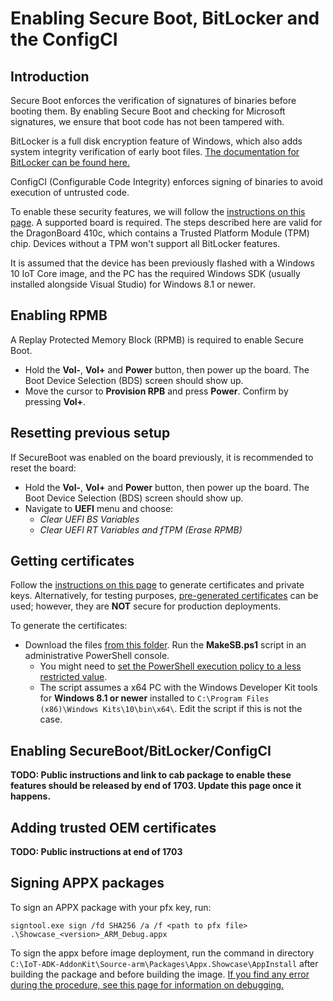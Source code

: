 ---
---
# Enabling Secure Boot, BitLocker and the ConfigCI

## Introduction
Secure Boot enforces the verification of signatures of binaries before booting them. By enabling Secure Boot and checking for Microsoft signatures, we ensure that boot code has not been tampered with.

BitLocker is a full disk encryption feature of Windows, which also adds system integrity verification of early boot files. [The documentation for BitLocker can be found here.](https://technet.microsoft.com/en-us/library/cc732774(v=ws.11).aspx)

ConfigCI (Configurable Code Integrity) enforces signing of binaries to avoid execution of untrusted code.

To enable these security features, we will follow the [instructions on this page](https://developer.microsoft.com/en-us/windows/iot/docs/SecureBootAndBitLocker). A supported board is required. The steps described here are valid for the DragonBoard 410c, which contains a Trusted Platform Module (TPM) chip. Devices without a TPM won't support all BitLocker features.

It is assumed that the device has been previously flashed with a Windows 10 IoT Core image, and the PC has the required Windows SDK (usually installed alongside Visual Studio) for Windows 8.1 or newer.

## Enabling RPMB
A Replay Protected Memory Block (RPMB) is required to enable Secure Boot.

* Hold the **Vol-**, **Vol+** and **Power** button, then power up the board. The Boot Device Selection (BDS) screen should show up.
* Move the cursor to **Provision RPB** and press **Power**. Confirm by pressing **Vol+**.

## Resetting previous setup
If SecureBoot was enabled on the board previously, it is recommended to reset the board:
* Hold the **Vol-**, **Vol+** and **Power** button, then power up the board. The Boot Device Selection (BDS) screen should show up.
* Navigate to **UEFI** menu and choose:
    * *Clear UEFI BS Variables*
    * *Clear UEFI RT Variables and fTPM (Erase RPMB)*

## Getting certificates
Follow the [instructions on this page](https://developer.microsoft.com/en-us/windows/iot/Docs/SecureBootAndBitLocker.htm#Certificates) to generate certificates and private keys. Alternatively, for testing purposes, [pre-generated certificates](https://github.com/ms-iot/security/tree/master/PreGenPackage) can be used; however, they are **NOT** secure for production deployments.

To generate the certificates:
* Download the files [from this folder](https://github.com/ms-iot/security/tree/master/CertGen). Run the **MakeSB.ps1** script in an administrative PowerShell console.
    * You might need to [set the PowerShell execution policy to a less restricted value](https://msdn.microsoft.com/en-us/powershell/reference/5.1/microsoft.powershell.security/set-executionpolicy).
    * The script assumes a x64 PC with the Windows Developer Kit tools for **Windows 8.1 or newer** installed to `C:\Program Files (x86)\Windows Kits\10\bin\x64\`. Edit the script if this is not the case.

## Enabling SecureBoot/BitLocker/ConfigCI
**TODO: Public instructions and link to cab package to enable these features should be released by end of 1703. Update this page once it happens.**

## Adding trusted OEM certificates
**TODO: Public instructions at end of 1703**

## Signing APPX packages
To sign an APPX package with your pfx key, run:

`signtool.exe sign /fd SHA256 /a /f <path to pfx file> .\Showcase_<version>_ARM_Debug.appx`

To sign the appx before image deployment, run the command in directory `C:\IoT-ADK-AddonKit\Source-arm\Packages\Appx.Showcase\AppInstall` after building the package and before building the image. [If you find any error during the procedure, see this page for information on debugging.](https://msdn.microsoft.com/en-us/library/windows/desktop/jj835836(v=vs.85).aspx)
